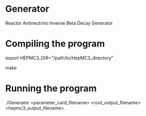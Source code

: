 # Generator
Reactor Antineutrino Inverse Beta Decay Generator

# Compiling the program
  
  export HEPMC3_DIR="/path/to/HepMC3_directory" 
  
  make

# Running the program
  
  ./Generator <parameter_card_filename> <root_output_filename> <hepmc3_output_filename>
